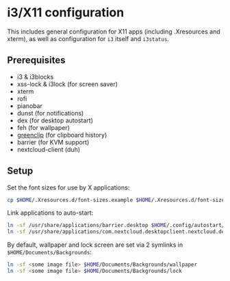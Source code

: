 # i3/X11 configuration

This includes general configuration for X11 apps (including .Xresources and
xterm), as well as configuration for `i3` itself and `i3status`.

## Prerequisites

- i3 & i3blocks
- xss-lock & i3lock (for screen saver)
- xterm
- rofi
- pianobar
- dunst (for notifications)
- dex (for desktop autostart)
- feh (for wallpaper)
- [greenclip][greenclip] (for clipboard history)
- barrier (for KVM support)
- nextcloud-client (duh)

## Setup

Set the font sizes for use by X applications:

```bash
cp $HOME/.Xresources.d/font-sizes.example $HOME/.Xresources.d/font-sizes
```

Link applications to auto-start:
```bash
ln -sf /usr/share/applications/barrier.desktop $HOME/.config/autostart/
ln -sf /usr/share/applications/com.nextcloud.desktopclient.nextcloud.desktop $HOME/.config/autostart/
```

By default, wallpaper and lock screen are set via 2 symlinks in `$HOME/Documents/Backgrounds`:
```bash
ln -sf <some image file> $HOME/Documents/Backgrounds/wallpaper
ln -sf <some image file> $HOME/Documents/Backgrounds/lock
```

[greenclip]: https://github.com/erebe/greenclip

